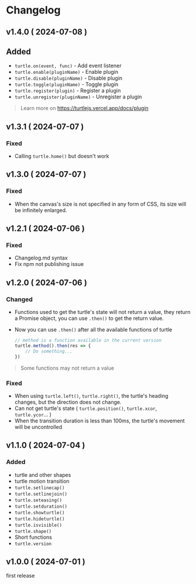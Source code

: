 # Changelog

## v1.4.0 ( 2024-07-08 )

## Added
- `turtle.on(event, func)` - Add event listener
- `turtle.enable(pluginName)` - Enable plugin
- `turtle.disable(pluginName)` - Disable plugin
- `turtle.toggle(pluginName)` - Toggle plugin
- `turtle.register(plugin)` - Register a plugin
- `turtle.unregister(pluginName)` - Unregister a plugin
> Learn more on https://turtlejs.vercel.app/docs/plugin

## v1.3.1 ( 2024-07-07 )

### Fixed
- Calling `turtle.home()` but doesn't work

## v1.3.0 ( 2024-07-07 )

### Fixed
- When the canvas's size is not specified in any form of CSS, its size will be infinitely enlarged.

## v1.2.1 ( 2024-07-06 )

### Fixed
- Changelog.md syntax
- Fix npm not publishing issue

## v1.2.0 ( 2024-07-06 )

### Changed
- Functions used to get the turtle's state will not return a value, they return a Promise object, you can use `.then()` to get the return value.
- Now you can use `.then()` after all the available functions of turtle

    ```js
    // method is a function available in the current version
    turtle.method().then(res => {
        // Do something...
    })
    ```
> Some functions may not return a value

### Fixed
- When using `turtle.left()`, `turtle.right()`, the turtle's heading changes, but the direction does not change.
- Can not get turtle's state ( `turtle.position()`, `turtle.xcor`, `turtle.ycor`... )
- When the transition duration is less than 100ms, the turtle's movement will be uncontrolled

## v1.1.0 ( 2024-07-04 )

### Added 
- turtle and other shapes
- turtle motion transition
- `turtle.setlinecap()`
- `turtle.setlinejoin()`
- `turtle.seteasing()`
- `turtle.setduration()`
- `turtle.showturtle()`
- `turtle.hideturtle()`
- `turtle.isvisible()`
- `turtle.shape()`
- Short functions
- `turtle.version`

## v1.0.0 ( 2024-07-01 )
first release
